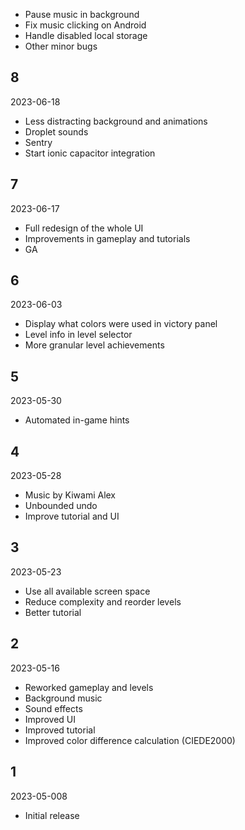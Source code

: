 * Pause music in background
* Fix music clicking on Android
* Handle disabled local storage
* Other minor bugs

## 8

2023-06-18

* Less distracting background and animations
* Droplet sounds
* Sentry
* Start ionic capacitor integration

## 7

2023-06-17

* Full redesign of the whole UI
* Improvements in gameplay and tutorials
* GA

## 6

2023-06-03

* Display what colors were used in victory panel
* Level info in level selector
* More granular level achievements

## 5

2023-05-30

* Automated in-game hints

## 4

2023-05-28

* Music by Kiwami Alex
* Unbounded undo
* Improve tutorial and UI

## 3

2023-05-23

* Use all available screen space
* Reduce complexity and reorder levels
* Better tutorial

## 2

2023-05-16

* Reworked gameplay and levels
* Background music
* Sound effects
* Improved UI
* Improved tutorial
* Improved color difference calculation (CIEDE2000)

## 1

2023-05-008

* Initial release